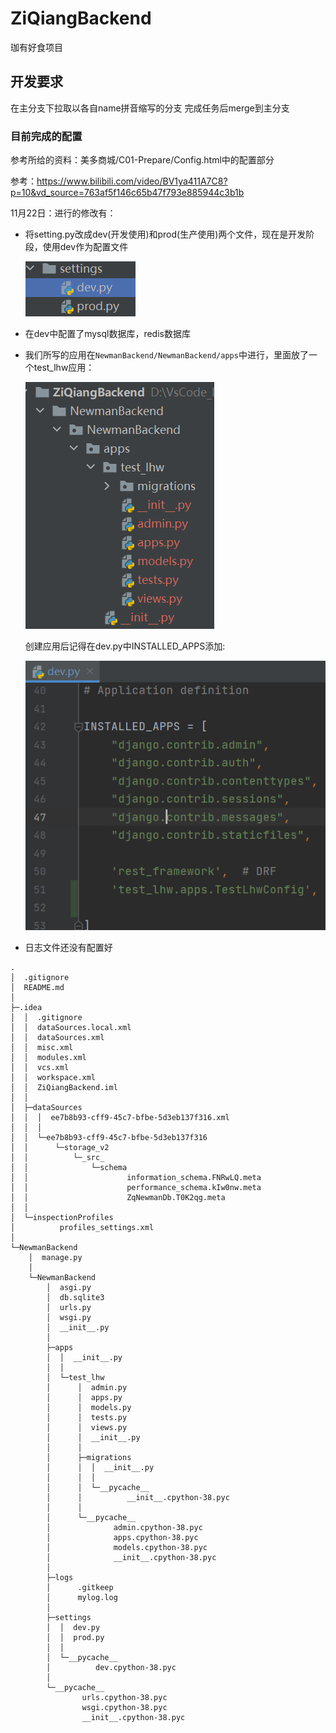 # ZiQiangBackend
珈有好食项目
## 开发要求
在主分支下拉取以各自name拼音缩写的分支
完成任务后merge到主分支

### 目前完成的配置

参考所给的资料：美多商城/C01-Prepare/Config.html中的配置部分

参考：https://www.bilibili.com/video/BV1ya411A7C8?p=10&vd_source=763af5f146c65b47f793e885944c3b1b

11月22日：进行的修改有：

- 将setting.py改成dev(开发使用)和prod(生产使用)两个文件，现在是开发阶段，使用dev作为配置文件

  ![image-20221122164718791](/img/image-20221122164718791.png)

- 在dev中配置了mysql数据库，redis数据库

- 我们所写的应用在`NewmanBackend/NewmanBackend/apps`中进行，里面放了一个test_lhw应用：

  ![image-20221122165213905](img/image-20221122165213905.png)

  创建应用后记得在dev.py中INSTALLED_APPS添加:

  ![image-20221122165442050](/img/image-20221122165442050.png)

- 日志文件还没有配置好

```shell
.
│  .gitignore
│  README.md
│
├─.idea
│  │  .gitignore
│  │  dataSources.local.xml
│  │  dataSources.xml
│  │  misc.xml
│  │  modules.xml
│  │  vcs.xml
│  │  workspace.xml
│  │  ZiQiangBackend.iml
│  │
│  ├─dataSources
│  │  │  ee7b8b93-cff9-45c7-bfbe-5d3eb137f316.xml
│  │  │
│  │  └─ee7b8b93-cff9-45c7-bfbe-5d3eb137f316
│  │      └─storage_v2
│  │          └─_src_
│  │              └─schema
│  │                      information_schema.FNRwLQ.meta
│  │                      performance_schema.kIw0nw.meta
│  │                      ZqNewmanDb.T0K2qg.meta
│  │
│  └─inspectionProfiles
│          profiles_settings.xml
│
└─NewmanBackend
    │  manage.py
    │
    └─NewmanBackend
        │  asgi.py
        │  db.sqlite3
        │  urls.py
        │  wsgi.py
        │  __init__.py
        │
        ├─apps
        │  │  __init__.py
        │  │
        │  └─test_lhw
        │      │  admin.py
        │      │  apps.py
        │      │  models.py
        │      │  tests.py
        │      │  views.py
        │      │  __init__.py
        │      │
        │      ├─migrations
        │      │  │  __init__.py
        │      │  │
        │      │  └─__pycache__
        │      │          __init__.cpython-38.pyc
        │      │
        │      └─__pycache__
        │              admin.cpython-38.pyc
        │              apps.cpython-38.pyc
        │              models.cpython-38.pyc
        │              __init__.cpython-38.pyc
        │
        ├─logs
        │      .gitkeep
        │      mylog.log
        │
        ├─settings
        │  │  dev.py
        │  │  prod.py
        │  │
        │  └─__pycache__
        │          dev.cpython-38.pyc
        │
        └─__pycache__
                urls.cpython-38.pyc
                wsgi.cpython-38.pyc
                __init__.cpython-38.pyc
```

